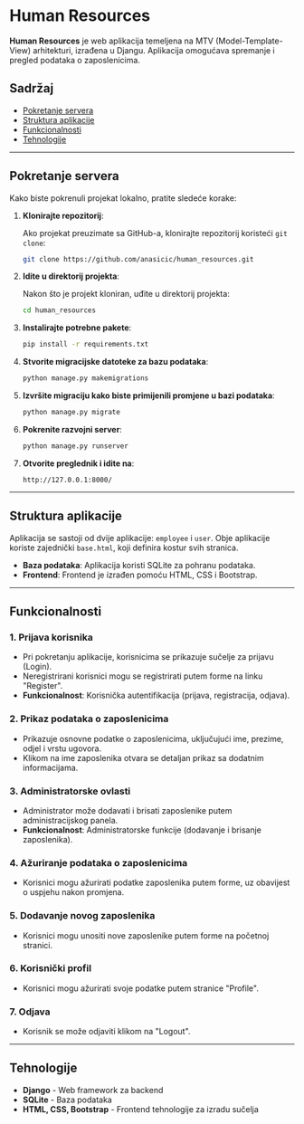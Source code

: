 # Human Resources

**Human Resources** je web aplikacija temeljena na MTV (Model-Template-View) arhitekturi, izrađena u Djangu. Aplikacija omogućava spremanje i pregled podataka o zaposlenicima.

## Sadržaj

- [Pokretanje servera](#pokretanje-servera)
- [Struktura aplikacije](#struktura-aplikacije)
- [Funkcionalnosti](#funkcionalnosti)
- [Tehnologije](#tehnologije)

---

## Pokretanje servera

Kako biste pokrenuli projekat lokalno, pratite sledeće korake:

1. **Klonirajte repozitorij**:

    Ako projekat preuzimate sa GitHub-a, klonirajte repozitorij koristeći `git clone`:

    ```bash
    git clone https://github.com/anasicic/human_resources.git
    ```

2. **Idite u direktorij projekta**:

    Nakon što je projekt kloniran, uđite u direktorij projekta:

    ```bash
    cd human_resources
    ```

3. **Instalirajte potrebne pakete**:

    ```bash
    pip install -r requirements.txt
    ```

4. **Stvorite migracijske datoteke za bazu podataka**:

    ```bash
    python manage.py makemigrations
    ```

5. **Izvršite migraciju kako biste primijenili promjene u bazi podataka**:

    ```bash
    python manage.py migrate
    ```

6. **Pokrenite razvojni server**:

    ```bash
    python manage.py runserver
    ```

7. **Otvorite preglednik i idite na**:

    ```url
    http://127.0.0.1:8000/
    ```

---

## Struktura aplikacije

Aplikacija se sastoji od dvije aplikacije: `employee` i `user`. Obje aplikacije koriste zajednički `base.html`, koji definira kostur svih stranica.

- **Baza podataka**: Aplikacija koristi SQLite za pohranu podataka.
- **Frontend**: Frontend je izrađen pomoću HTML, CSS i Bootstrap.

---

## Funkcionalnosti

### 1. Prijava korisnika

- Pri pokretanju aplikacije, korisnicima se prikazuje sučelje za prijavu (Login).
- Neregistrirani korisnici mogu se registrirati putem forme na linku "Register".
- **Funkcionalnost**: Korisnička autentifikacija (prijava, registracija, odjava).

### 2. Prikaz podataka o zaposlenicima

- Prikazuje osnovne podatke o zaposlenicima, uključujući ime, prezime, odjel i vrstu ugovora.
- Klikom na ime zaposlenika otvara se detaljan prikaz sa dodatnim informacijama.

### 3. Administratorske ovlasti

- Administrator može dodavati i brisati zaposlenike putem administracijskog panela.
- **Funkcionalnost**: Administratorske funkcije (dodavanje i brisanje zaposlenika).

### 4. Ažuriranje podataka o zaposlenicima

- Korisnici mogu ažurirati podatke zaposlenika putem forme, uz obavijest o uspjehu nakon promjena.

### 5. Dodavanje novog zaposlenika

- Korisnici mogu unositi nove zaposlenike putem forme na početnoj stranici.

### 6. Korisnički profil

- Korisnici mogu ažurirati svoje podatke putem stranice "Profile".

### 7. Odjava

- Korisnik se može odjaviti klikom na "Logout".

---

## Tehnologije

- **Django** - Web framework za backend
- **SQLite** - Baza podataka
- **HTML, CSS, Bootstrap** - Frontend tehnologije za izradu sučelja
